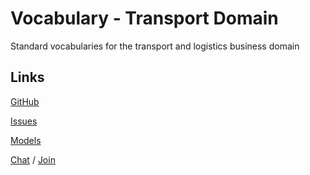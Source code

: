 # Vocabulary - Transport Domain
Standard vocabularies for the transport and logistics business domain

## Links

[GitHub](https://github.com/uncefact/vocab-transport)

[Issues](https://github.com/uncefact/vocab-transport/issues)

[Models](https://jargon.sh/user/unece/vocab-transport)

[Chat](https://uncefact.slack.com/archives/C03KK4XTJA3) / [Join](https://join.slack.com/t/uncefact/shared_invite/zt-1b4qajh9d-dMCc7brWqHDToDrh195EZA)
